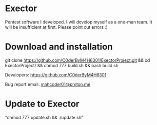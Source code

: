 # Exector
Pentest software I developed. I will develop myself as a one-man team. It will be insufficient at first. Please point out errors :) 
# Download and installation

git clone https://github.com/C0derByM4H6301/ExectorProject.git && cd ExectorProject/ && chmod 777 build.sh && bash build.sh 


Devalopers: 
https://github.com/C0derByM4H6301 

Bug report email: 
mahcoder01@proton.me

# Update to Exector
"chmod 777 update.sh && ./update.sh"
